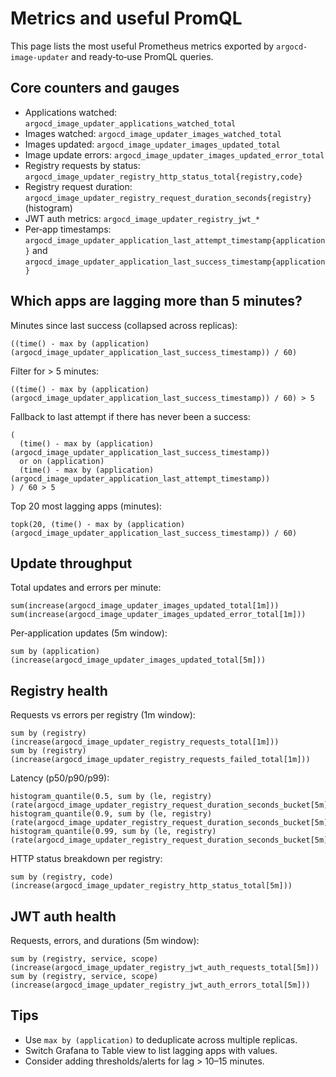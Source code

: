 # Metrics and useful PromQL

This page lists the most useful Prometheus metrics exported by `argocd-image-updater` and ready‑to‑use PromQL queries.

## Core counters and gauges

- Applications watched: `argocd_image_updater_applications_watched_total`
- Images watched: `argocd_image_updater_images_watched_total`
- Images updated: `argocd_image_updater_images_updated_total`
- Image update errors: `argocd_image_updater_images_updated_error_total`
- Registry requests by status: `argocd_image_updater_registry_http_status_total{registry,code}`
- Registry request duration: `argocd_image_updater_registry_request_duration_seconds{registry}` (histogram)
- JWT auth metrics: `argocd_image_updater_registry_jwt_*`
- Per‑app timestamps: `argocd_image_updater_application_last_attempt_timestamp{application}` and `argocd_image_updater_application_last_success_timestamp{application}`

## Which apps are lagging more than 5 minutes?

Minutes since last success (collapsed across replicas):

```promql
((time() - max by (application) (argocd_image_updater_application_last_success_timestamp)) / 60)
```

Filter for > 5 minutes:

```promql
((time() - max by (application) (argocd_image_updater_application_last_success_timestamp)) / 60) > 5
```

Fallback to last attempt if there has never been a success:

```promql
(
  (time() - max by (application) (argocd_image_updater_application_last_success_timestamp))
  or on (application)
  (time() - max by (application) (argocd_image_updater_application_last_attempt_timestamp))
) / 60 > 5
```

Top 20 most lagging apps (minutes):

```promql
topk(20, (time() - max by (application) (argocd_image_updater_application_last_success_timestamp)) / 60)
```

## Update throughput

Total updates and errors per minute:

```promql
sum(increase(argocd_image_updater_images_updated_total[1m]))
sum(increase(argocd_image_updater_images_updated_error_total[1m]))
```

Per‑application updates (5m window):

```promql
sum by (application) (increase(argocd_image_updater_images_updated_total[5m]))
```

## Registry health

Requests vs errors per registry (1m window):

```promql
sum by (registry) (increase(argocd_image_updater_registry_requests_total[1m]))
sum by (registry) (increase(argocd_image_updater_registry_requests_failed_total[1m]))
```

Latency (p50/p90/p99):

```promql
histogram_quantile(0.5, sum by (le, registry) (rate(argocd_image_updater_registry_request_duration_seconds_bucket[5m])))
histogram_quantile(0.9, sum by (le, registry) (rate(argocd_image_updater_registry_request_duration_seconds_bucket[5m])))
histogram_quantile(0.99, sum by (le, registry) (rate(argocd_image_updater_registry_request_duration_seconds_bucket[5m])))
```

HTTP status breakdown per registry:

```promql
sum by (registry, code) (increase(argocd_image_updater_registry_http_status_total[5m]))
```

## JWT auth health

Requests, errors, and durations (5m window):

```promql
sum by (registry, service, scope) (increase(argocd_image_updater_registry_jwt_auth_requests_total[5m]))
sum by (registry, service, scope) (increase(argocd_image_updater_registry_jwt_auth_errors_total[5m]))
```

## Tips

- Use `max by (application)` to deduplicate across multiple replicas.
- Switch Grafana to Table view to list lagging apps with values.
- Consider adding thresholds/alerts for lag > 10–15 minutes.



